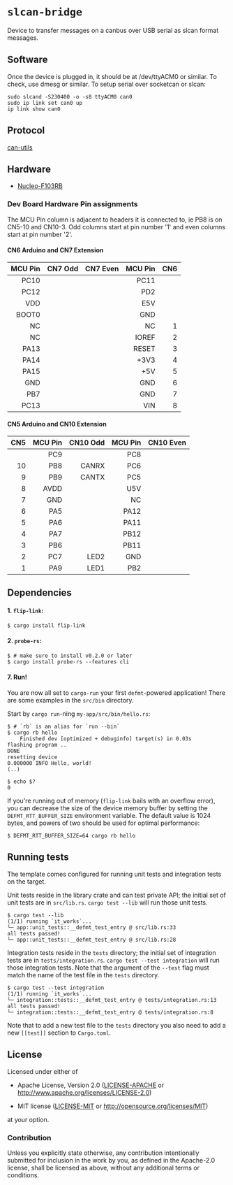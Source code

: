 # `slcan-bridge`

Device to transfer messages on a canbus over USB serial as slcan format messages.

## Software

Once the device is plugged in, it should be at /dev/ttyACM0 or
similar. To check, use dmesg or similar.  To setup serial over
socketcan or slcan:

```
sudo slcand -S230400 -o -s8 ttyACM0 can0
sudo ip link set can0 up
ip link show can0
```

## Protocol

[can-utils](https://github.com/linux-can/can-utils.git)

## Hardware

- [Nucleo-F103RB](https://www.st.com/en/evaluation-tools/nucleo-f103rb.html)

### Dev Board Hardware Pin assignments

The MCU Pin column is adjacent to headers it is connected to, ie
PB8 is on CN5-10 and CN10-3. Odd columns start at pin number '1' and even
columns start at pin number '2'.

#### CN6 Arduino and CN7 Extension

| MCU Pin |  CN7 Odd   | CN7 Even  | MCU Pin | CN6 |
|--------:|-----------:|----------:|--------:|----:|
|  PC10   |            |           | PC11    |     |
|  PC12   |            |           |  PD2    |     |
|   VDD   |            |           |  E5V    |     |
| BOOT0   |            |           |  GND    |     |
|    NC   |            |           |   NC    |  1  |
|    NC   |            |           | IOREF   |  2  |
|  PA13   |            |           | RESET   |  3  |
|  PA14   |            |           | +3V3    |  4  |
|  PA15   |            |           |  +5V    |  5  |
|   GND   |            |           |  GND    |  6  |
|   PB7   |            |           |  GND    |  7  |
|  PC13   |            |           |  VIN    |  8  |

#### CN5 Arduino and CN10 Extension

| CN5 | MCU Pin | CN10 Odd  | MCU Pin | CN10 Even |
|----:|--------:|----------:|--------:|----------:|
|     |   PC9   |           |  PC8    |           |
| 10  |   PB8   | CANRX     |  PC6    |           |
|  9  |   PB9   | CANTX     |  PC5    |           |
|  8  |  AVDD   |           |  U5V    |           |
|  7  |   GND   |           |  NC     |           |
|  6  |   PA5   |           |  PA12   |           |
|  5  |   PA6   |           |  PA11   |           |
|  4  |   PA7   |           |  PB12   |           |
|  3  |   PB6   |           |  PB11   |           |
|  2  |   PC7   | LED2      |  GND    |           |
|  1  |   PA9   | LED1      |  PB2    |           |


## Dependencies

#### 1. `flip-link`:

```console
$ cargo install flip-link
```

#### 2. `probe-rs`:

``` console
$ # make sure to install v0.2.0 or later
$ cargo install probe-rs --features cli
```

#### 7. Run!

You are now all set to `cargo-run` your first `defmt`-powered application!
There are some examples in the `src/bin` directory.

Start by `cargo run`-ning `my-app/src/bin/hello.rs`:

``` console
$ # `rb` is an alias for `run --bin`
$ cargo rb hello
    Finished dev [optimized + debuginfo] target(s) in 0.03s
flashing program ..
DONE
resetting device
0.000000 INFO Hello, world!
(..)

$ echo $?
0
```

If you're running out of memory (`flip-link` bails with an overflow error), you can decrease the size of the device memory buffer by setting the `DEFMT_RTT_BUFFER_SIZE` environment variable. The default value is 1024 bytes, and powers of two should be used for optimal performance:

``` console
$ DEFMT_RTT_BUFFER_SIZE=64 cargo rb hello
```

## Running tests

The template comes configured for running unit tests and integration tests on the target.

Unit tests reside in the library crate and can test private API; the initial set of unit tests are in `src/lib.rs`.
`cargo test --lib` will run those unit tests.

``` console
$ cargo test --lib
(1/1) running `it_works`...
└─ app::unit_tests::__defmt_test_entry @ src/lib.rs:33
all tests passed!
└─ app::unit_tests::__defmt_test_entry @ src/lib.rs:28
```

Integration tests reside in the `tests` directory; the initial set of integration tests are in `tests/integration.rs`.
`cargo test --test integration` will run those integration tests.
Note that the argument of the `--test` flag must match the name of the test file in the `tests` directory.

``` console
$ cargo test --test integration
(1/1) running `it_works`...
└─ integration::tests::__defmt_test_entry @ tests/integration.rs:13
all tests passed!
└─ integration::tests::__defmt_test_entry @ tests/integration.rs:8
```

Note that to add a new test file to the `tests` directory you also need to add a new `[[test]]` section to `Cargo.toml`.

## License

Licensed under either of

- Apache License, Version 2.0 ([LICENSE-APACHE](LICENSE-APACHE) or
  http://www.apache.org/licenses/LICENSE-2.0)

- MIT license ([LICENSE-MIT](LICENSE-MIT) or http://opensource.org/licenses/MIT)

at your option.

### Contribution

Unless you explicitly state otherwise, any contribution intentionally submitted
for inclusion in the work by you, as defined in the Apache-2.0 license, shall be
licensed as above, without any additional terms or conditions.

[Knurling]: https://knurling.ferrous-systems.com
[Ferrous Systems]: https://ferrous-systems.com/
[GitHub Sponsors]: https://github.com/sponsors/knurling-rs
